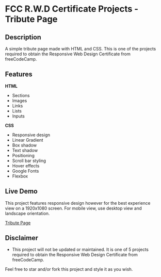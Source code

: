 # FCC R.W.D Certificate Projects - Tribute Page

## Description

A simple tribute page made with HTML and CSS. This is one of the projects required to obtain the Responsive Web Design Certificate from freeCodeCamp.

## Features

**HTML**

-   Sections
-   Images
-   Links
-   Lists
-   Inputs

**CSS**

-   Responsive design
-   Linear Gradient
-   Box shadow
-   Text shadow
-   Positioning
-   Scroll bar styling
-   Hover effects
-   Google Fonts
-   Flexbox

## Live Demo

This project features responsive design however for the best experience view on a 1920x1080 screen. For mobile view, use desktop view and landscape orientation.

[Tribute Page](https://quintin-dev.github.io/Projects-Tribute_Page/)

## Disclaimer

-   This project will not be updated or maintained. It is one of 5 projects required to obtain the Responsive Web Design Certificate from freeCodeCamp.

Feel free to star and/or fork this project and style it as you wish.
